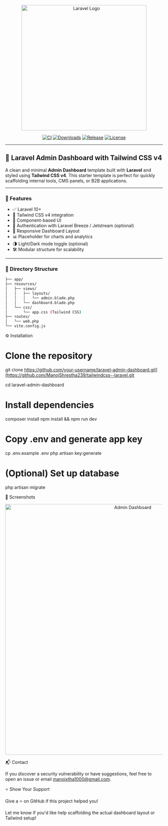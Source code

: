 <p align="center">
  <a href="https://laravel.com" target="_blank">
    <img src="https://raw.githubusercontent.com/laravel/art/master/logo-lockup/5%20SVG/2%20CMYK/1%20Full%20Color/laravel-logolockup-cmyk-red.svg" width="400" alt="Laravel Logo">
  </a>
</p>

<p align="center">
  <a href="https://github.com/your-username/laravel-admin-dashboard/actions"><img src="https://github.com/your-username/laravel-admin-dashboard/workflows/CI/badge.svg" alt="CI"></a>
  <a href="https://packagist.org/packages/your-vendor/laravel-admin-dashboard"><img src="https://img.shields.io/packagist/dt/laravel/framework" alt="Downloads"></a>
  <a href="https://github.com/your-username/laravel-admin-dashboard/releases"><img src="https://img.shields.io/github/v/release/your-username/laravel-admin-dashboard" alt="Release"></a>
  <a href="LICENSE.md"><img src="https://img.shields.io/github/license/your-username/laravel-admin-dashboard" alt="License"></a>
</p>

---

## 🚀 Laravel Admin Dashboard with Tailwind CSS v4

A clean and minimal **Admin Dashboard** template built with **Laravel** and styled using **Tailwind CSS v4**. This starter template is perfect for quickly scaffolding internal tools, CMS panels, or B2B applications.

---

### 🧩 Features

- ✅ Laravel 10+
- 🎨 Tailwind CSS v4 integration
- 🧱 Component-based UI
- 🔐 Authentication with Laravel Breeze / Jetstream (optional)
- 🧭 Responsive Dashboard Layout
- 📊 Placeholder for charts and analytics
- 🌗 Light/Dark mode toggle (optional)
- 🛠 Modular structure for scalability

---

### 📂 Directory Structure

```bash
├── app/
├── resources/
│   ├── views/
│   │   ├── layouts/
│   │   │   └── admin.blade.php
│   │   └── dashboard.blade.php
│   └── css/
│       └── app.css (Tailwind CSS)
├── routes/
│   └── web.php
└── vite.config.js
```
⚙️ Installation

# Clone the repository
git clone https://github.com/your-username/laravel-admin-dashboard.git](https://github.com/ManojShrestha239/tailwindcss--laravel.git

cd laravel-admin-dashboard

# Install dependencies
composer install
npm install && npm run dev

# Copy .env and generate app key
cp .env.example .env
php artisan key:generate

# (Optional) Set up database
php artisan migrate

📸 Screenshots
<p align="center"> <img src="public/screenshots/dashboard.png" alt="Admin Dashboard" width="800"> </p>

📬 Contact

If you discover a security vulnerability or have suggestions, feel free to open an issue or email manojxtha1000@gmail.com.

⭐️ Show Your Support

Give a ⭐ on GitHub if this project helped you!

Let me know if you'd like help scaffolding the actual dashboard layout or Tailwind setup!
